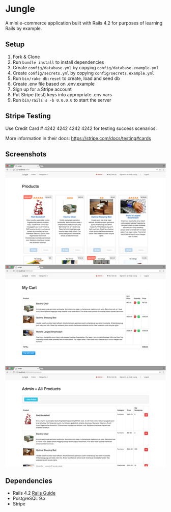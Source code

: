 # Jungle

A mini e-commerce application built with Rails 4.2 for purposes of learning Rails by example.


## Setup

1. Fork & Clone
2. Run `bundle install` to install dependencies
3. Create `config/database.yml` by copying `config/database.example.yml`
4. Create `config/secrets.yml` by copying `config/secrets.example.yml`
5. Run `bin/rake db:reset` to create, load and seed db
6. Create .env file based on .env.example
7. Sign up for a Stripe account
8. Put Stripe (test) keys into appropriate .env vars
9. Run `bin/rails s -b 0.0.0.0` to start the server

## Stripe Testing

Use Credit Card # 4242 4242 4242 4242 for testing success scenarios.

More information in their docs: <https://stripe.com/docs/testing#cards>

## Screenshots
![Product Catalog](https://github.com/achl93/jungle-rails/blob/master/screenshots/1.png)
![Cart](https://github.com/achl93/jungle-rails/blob/master/screenshots/2.png)
![Admin Dash](https://github.com/achl93/jungle-rails/blob/master/screenshots/3.png)

## Dependencies

* Rails 4.2 [Rails Guide](http://guides.rubyonrails.org/v4.2/)
* PostgreSQL 9.x
* Stripe
